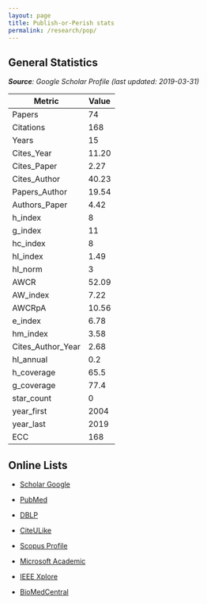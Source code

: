 ```yaml
---
layout: page
title: Publish-or-Perish stats
permalink: /research/pop/
---
```


## General Statistics

_**Source**: Google Scholar Profile (last updated: 2019-03-31)_

| Metric | Value |
|--------|-------|
| Papers | 74 |
| Citations | 168 |
| Years | 15 |
| Cites_Year | 11.20 |
| Cites_Paper | 2.27 |
| Cites_Author | 40.23 |
| Papers_Author | 19.54 |
| Authors_Paper | 4.42 |
| h_index | 8 |
| g_index | 11 |
| hc_index | 8 |
| hI_index | 1.49 |
| hI_norm | 3	 |
| AWCR | 52.09 |
| AW_index | 7.22 |
| AWCRpA | 10.56 |
| e_index | 6.78 |
| hm_index | 3.58 |
| Cites_Author_Year | 2.68 |
| hI_annual | 0.2 |
| h_coverage | 65.5 |
| g_coverage | 77.4 |
| star_count | 0 |
| year_first | 2004 |
| year_last | 2019 |
| ECC | 168 |


## Online Lists

- [Scholar Google](https://scholar.google.gr/citations?user=Fp0LAqsAAAAJ&hl=en)

- [PubMed](https://www.ncbi.nlm.nih.gov/pubmed/?term=(((Psomopoulos+FE%5BAuthor%5D)+OR+Psomopoulos+F%5BAuthor%5D)+OR+Psomopoulos%2C+Fotis%5BAuthor%5D)+OR+Psomopoulos%2C+Fotis+E%5BAuthor%5D)

- [DBLP](http://www.dblp.org/search/index.php#query=author:fotis_e_psomopoulos:&amp;qp=W1.4:F1.4:F2.4:F3.4:F4.4:H1.1000)

- [CiteULike](http://www.citeulike.org/search/all?q=Fotis+AND+Psomopoulos)

- [Scopus Profile](https://www.scopus.com/authid/detail.uri?authorId=35173341800)

- [Microsoft Academic](https://academic.microsoft.com/#/detail/2047111080)

- [IEEE Xplore](http://ieeexplore.ieee.org/search/searchresult.jsp?queryText=Psomopoulos,%20F&searchWithin=%22First%20Name%22:Fotis&searchWithin=%22Last%20Name%22:Psomopoulos&newsearch=true)

- [BioMedCentral](https://www.biomedcentral.com/search?query=Psomopoulos+Fotis&searchType=publisherSearch)
